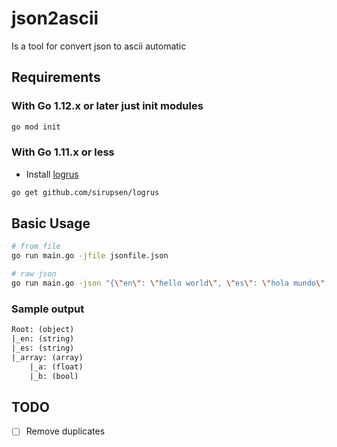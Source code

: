 # json2ascii

Is a tool for convert json to ascii automatic

## Requirements

### With Go 1.12.x or later just init modules

```bash
go mod init
```

### With Go 1.11.x or less

- Install [logrus][1]

```bash
go get github.com/sirupsen/logrus
```

## Basic Usage

```bash
# from file
go run main.go -jfile jsonfile.json

# raw json
go run main.go -json "{\"en\": \"hello world\", \"es\": \"hola mundo\", \"array\": [{\"a\": 1.0, \"b\": false}]}"
```

### Sample output

```txt
Root: (object)
|_en: (string)
|_es: (string)
|_array: (array)
    |_a: (float)
    |_b: (bool)
```

## TODO

- [ ] Remove duplicates

[1]: github.com/sirupsen/logrus
